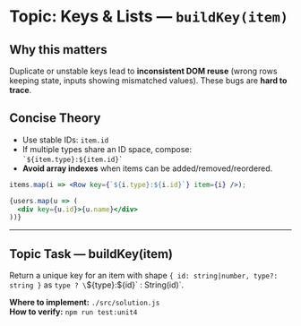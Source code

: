 # Topic: Keys & Lists — `buildKey(item)`

## Why this matters
Duplicate or unstable keys lead to **inconsistent DOM reuse** (wrong rows keeping state, inputs showing mismatched values). These bugs are **hard to trace**.

## Concise Theory
- Use stable IDs: `item.id`
- If multiple types share an ID space, compose: `` `${item.type}:${item.id}` ``
- **Avoid array indexes** when items can be added/removed/reordered.
```jsx
items.map(i => <Row key={`${i.type}:${i.id}`} item={i} />);

{users.map(u => (
  <div key={u.id}>{u.name}</div>
))}
```

---

## Topic Task — **buildKey(item)**
Return a unique key for an item with shape `{ id: string|number, type?: string }` as `type ? \`\${type}:\${id}\` : String(id)`.

**Where to implement:** `./src/solution.js`  
**How to verify:** `npm run test:unit4`
